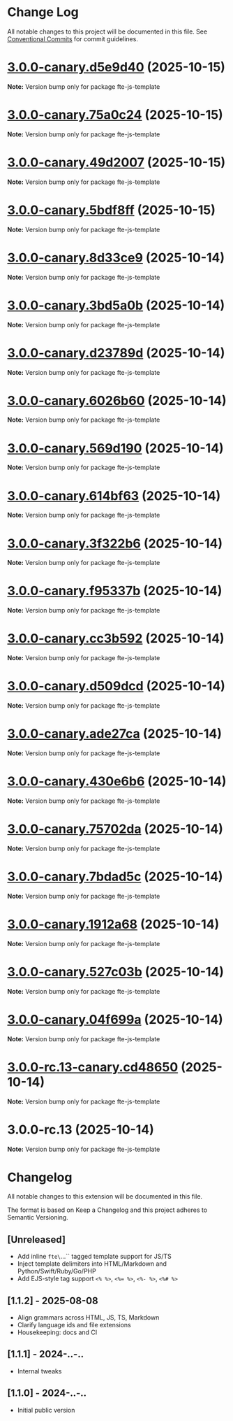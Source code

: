 # Change Log

All notable changes to this project will be documented in this file.
See [Conventional Commits](https://conventionalcommits.org) for commit guidelines.

# [3.0.0-canary.d5e9d40](https://github.com/vedmalex/vscode-ftejs-lang/compare/v3.0.0-canary.75a0c24...v3.0.0-canary.d5e9d40) (2025-10-15)

**Note:** Version bump only for package fte-js-template





# [3.0.0-canary.75a0c24](https://github.com/vedmalex/vscode-ftejs-lang/compare/v3.0.0-canary.49d2007...v3.0.0-canary.75a0c24) (2025-10-15)

**Note:** Version bump only for package fte-js-template





# [3.0.0-canary.49d2007](https://github.com/vedmalex/vscode-ftejs-lang/compare/v3.0.0-canary.5bdf8ff...v3.0.0-canary.49d2007) (2025-10-15)

**Note:** Version bump only for package fte-js-template





# [3.0.0-canary.5bdf8ff](https://github.com/vedmalex/vscode-ftejs-lang/compare/v3.0.0-canary.8d33ce9...v3.0.0-canary.5bdf8ff) (2025-10-15)

**Note:** Version bump only for package fte-js-template





# [3.0.0-canary.8d33ce9](https://github.com/vedmalex/vscode-ftejs-lang/compare/v3.0.0-canary.3bd5a0b...v3.0.0-canary.8d33ce9) (2025-10-14)

**Note:** Version bump only for package fte-js-template





# [3.0.0-canary.3bd5a0b](https://github.com/vedmalex/vscode-ftejs-lang/compare/v3.0.0-canary.d23789d...v3.0.0-canary.3bd5a0b) (2025-10-14)

**Note:** Version bump only for package fte-js-template





# [3.0.0-canary.d23789d](https://github.com/vedmalex/vscode-ftejs-lang/compare/v3.0.0-canary.6026b60...v3.0.0-canary.d23789d) (2025-10-14)

**Note:** Version bump only for package fte-js-template





# [3.0.0-canary.6026b60](https://github.com/vedmalex/vscode-ftejs-lang/compare/v3.0.0-canary.569d190...v3.0.0-canary.6026b60) (2025-10-14)

**Note:** Version bump only for package fte-js-template





# [3.0.0-canary.569d190](https://github.com/vedmalex/vscode-ftejs-lang/compare/v3.0.0-canary.614bf63...v3.0.0-canary.569d190) (2025-10-14)

**Note:** Version bump only for package fte-js-template





# [3.0.0-canary.614bf63](https://github.com/vedmalex/vscode-ftejs-lang/compare/v3.0.0-canary.3f322b6...v3.0.0-canary.614bf63) (2025-10-14)

**Note:** Version bump only for package fte-js-template





# [3.0.0-canary.3f322b6](https://github.com/vedmalex/vscode-ftejs-lang/compare/v3.0.0-canary.f95337b...v3.0.0-canary.3f322b6) (2025-10-14)

**Note:** Version bump only for package fte-js-template





# [3.0.0-canary.f95337b](https://github.com/vedmalex/vscode-ftejs-lang/compare/v3.0.0-canary.cc3b592...v3.0.0-canary.f95337b) (2025-10-14)

**Note:** Version bump only for package fte-js-template





# [3.0.0-canary.cc3b592](https://github.com/vedmalex/vscode-ftejs-lang/compare/v3.0.0-canary.d509dcd...v3.0.0-canary.cc3b592) (2025-10-14)

**Note:** Version bump only for package fte-js-template





# [3.0.0-canary.d509dcd](https://github.com/vedmalex/vscode-ftejs-lang/compare/v3.0.0-canary.ade27ca...v3.0.0-canary.d509dcd) (2025-10-14)

**Note:** Version bump only for package fte-js-template





# [3.0.0-canary.ade27ca](https://github.com/vedmalex/vscode-ftejs-lang/compare/v3.0.0-canary.430e6b6...v3.0.0-canary.ade27ca) (2025-10-14)

**Note:** Version bump only for package fte-js-template





# [3.0.0-canary.430e6b6](https://github.com/vedmalex/vscode-ftejs-lang/compare/v3.0.0-canary.75702da...v3.0.0-canary.430e6b6) (2025-10-14)

**Note:** Version bump only for package fte-js-template





# [3.0.0-canary.75702da](https://github.com/vedmalex/vscode-ftejs-lang/compare/v3.0.0-canary.7bdad5c...v3.0.0-canary.75702da) (2025-10-14)

**Note:** Version bump only for package fte-js-template





# [3.0.0-canary.7bdad5c](https://github.com/vedmalex/vscode-ftejs-lang/compare/v3.0.0-canary.1912a68...v3.0.0-canary.7bdad5c) (2025-10-14)

**Note:** Version bump only for package fte-js-template





# [3.0.0-canary.1912a68](https://github.com/vedmalex/vscode-ftejs-lang/compare/v3.0.0-canary.527c03b...v3.0.0-canary.1912a68) (2025-10-14)

**Note:** Version bump only for package fte-js-template





# [3.0.0-canary.527c03b](https://github.com/vedmalex/vscode-ftejs-lang/compare/v3.0.0-canary.04f699a...v3.0.0-canary.527c03b) (2025-10-14)

**Note:** Version bump only for package fte-js-template





# [3.0.0-canary.04f699a](https://github.com/vedmalex/vscode-ftejs-lang/compare/v3.0.0-rc.13-canary.cd48650...v3.0.0-canary.04f699a) (2025-10-14)

**Note:** Version bump only for package fte-js-template





# [3.0.0-rc.13-canary.cd48650](https://github.com/vedmalex/vscode-ftejs-lang/compare/v3.0.0-rc.13...v3.0.0-rc.13-canary.cd48650) (2025-10-14)

**Note:** Version bump only for package fte-js-template





# 3.0.0-rc.13 (2025-10-14)

**Note:** Version bump only for package fte-js-template





# Changelog

All notable changes to this extension will be documented in this file.

The format is based on Keep a Changelog and this project adheres to Semantic Versioning.

## [Unreleased]
- Add inline `fte\`...\`` tagged template support for JS/TS
- Inject template delimiters into HTML/Markdown and Python/Swift/Ruby/Go/PHP
- Add EJS-style tag support `<% %>`, `<%= %>`, `<%- %>`, `<%# %>`

## [1.1.2] - 2025-08-08
- Align grammars across HTML, JS, TS, Markdown
- Clarify language ids and file extensions
- Housekeeping: docs and CI

## [1.1.1] - 2024-..-..
- Internal tweaks

## [1.1.0] - 2024-..-..
- Initial public version
